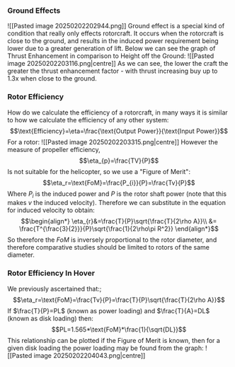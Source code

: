 ### Ground Effects
![[Pasted image 20250202202944.png]]
Ground effect is a special kind of condition that really only effects rotorcraft. It occurs when the rotorcraft is close to the ground, and results in the induced power requirement being lower due to a greater generation of lift.
Below we can see the graph of Thrust Enhancement in comparison to Height off the Ground:
![[Pasted image 20250202203116.png|centre]]
As we can see, the lower the craft the greater the thrust enhancement factor - with thrust increasing buy up to 1.3x when close to the ground.
### Rotor Efficiency
How do we calculate the efficiency of a rotorcraft, in many ways it is similar to how we calculate the efficiency of any other system:
$$\text{Efficiency}=\eta=\frac{\text{Output Power}}{\text{Input Power}}$$
For a rotor:
![[Pasted image 20250202203315.png|centre]]
However the measure of propeller efficiency,
$$\eta_{p}=\frac{TV}{P}$$
Is not suitable for the helicopter, so we use a "Figure of Merit":
$$\eta_r=\text{FoM}=\frac{P_{i}}{P}=\frac{Tv}{P}$$
Where $P_{i}$ is the induced power and $P$ is the rotor shaft power (note that this makes $v$ the induced velocity).
Therefore we can substitute in the equation for induced velocity to obtain:
$$\begin{align*}
\eta_{r}&=\frac{T}{P}\sqrt{\frac{T}{2\rho A}}\\
&= \frac{T^{\frac{3}{2}}}{P}\sqrt{\frac{1}{2\rho\pi R^2}}
\end{align*}$$
So therefore the $FoM$ is inversely proportional to the rotor diameter, and therefore comparative studies should be limited to rotors of the same diameter.
### Rotor Efficiency In Hover
We previously ascertained that:;
$$\eta_r=\text{FoM}=\frac{Tv}{P}=\frac{T}{P}\sqrt{\frac{T}{2\rho A}}$$
If $\frac{T}{P}=PL$ (known as power loading) and $\frac{T}{A}=DL$ (known as disk loading) then:
$$PL=1.565*\text{FoM}*\frac{1}{\sqrt{DL}}$$
This relationship can be plotted if the Figure of Merit is known, then for a given disk loading the power loading may be found from the graph:
![[Pasted image 20250202204043.png|centre]]
